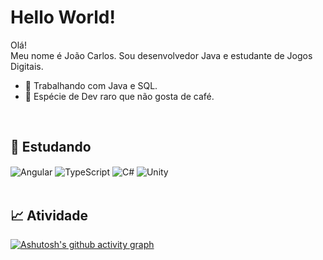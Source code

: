 # Hello World! #
<p align="left">
  Olá! </br>
  Meu nome é João Carlos. Sou desenvolvedor Java e estudante de Jogos Digitais.
  
  - 🔭 Trabalhando com Java e SQL.
  - 🤔 Espécie de Dev raro que não gosta de café.
</p>
</br>

## 🌱 Estudando ##
<div style="display: inline_block">
  <img align="center" alt="Angular" src="https://img.shields.io/badge/Angular-DD0031?style=for-the-badge&logo=angular&logoColor=white">
  <img align="center" alt="TypeScript" src="https://img.shields.io/badge/TypeScript-007ACC?style=for-the-badge&logo=typescript&logoColor=white">
  <img align="center" alt="C#" src="https://img.shields.io/badge/C%23-5C2D91?style=for-the-badge&logo=c-sharp&logoColor=white">
  <img align="center" alt="Unity" src="https://img.shields.io/badge/Unity-100000?style=for-the-badge&logo=unity&logoColor=white">
</div>
</br>

## 📈 Atividade ##
[![Ashutosh's github activity graph](https://github-readme-activity-graph.vercel.app/graph?username=scjoao&bg_color=161b22&color=4c7b9e&line=5a2a57&point=ffffff&area=true&hide_border=true)](https://github.com/ashutosh00710/github-readme-activity-graph)
